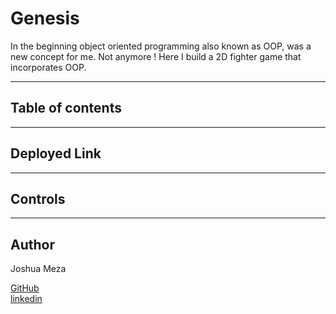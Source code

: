 # Genesis
In the beginning object oriented programming also known as OOP, was a new concept for me. Not anymore ! Here I build a 2D fighter game that incorporates OOP.

---
## Table of contents

---
## Deployed Link
---
## Controls
---
## Author
 Joshua Meza
 
[GitHub](https://github.com/705h-S) <br>
[linkedin](https://www.linkedin.com/in/joshua-meza-918b77224/)